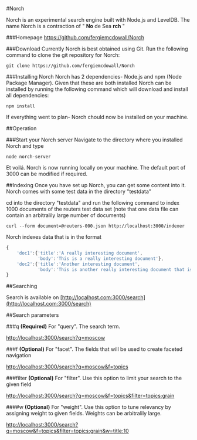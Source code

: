 #Norch

Norch is an experimental search engine built with Node.js and LevelDB. The name Norch is a contraction of " **No** de Sea **rch** "

###Homepage
https://github.com/fergiemcdowall/Norch

###Download
Currently Norch is best obtained using Git. Run the following command to clone the git repository for Norch:

    git clone https://github.com/fergiemcdowall/Norch
    
###Installing Norch
Norch has 2 dependencies- Node.js and npm (Node Package Manager). Given that these are both installed Norch can be installed by running the following command which will download and install all dependencies:

    npm install

If everything went to plan- Norch chould now be installed on your machine.
    

##Operation

###Start your Norch server
Navigate to the directory where you installed Norch and type

    node norch-server

Et voilá. Norch is now running locally on your machine. The default port of 3000 can be modified if required.

##Indexing
Once you have set up Norch, you can get some content into it. Norch comes with some test data in the directory "testdata"

cd into the directory "testdata" and run the following command to index 1000 documents of the reuters test data set (note that one data file can contain an arbitralily large number of documents)

    curl --form document=@reuters-000.json http://localhost:3000/indexer

Norch indexes data that is in the format

```javascript
{
    'doc1':{'title':'A really interesting document',
            'body':'This is a really interesting document'},
    'doc2':{'title':'Another interesting document',
            'body':'This is another really interesting document that is a bit different'}
}
```

##Searching

Search is available on [http://localhost.com:3000/search](http://localhost.com:3000/search)

##Search parameters

###q
**(Required)** For "query". The search term.

[http://localhost:3000/search?q=moscow](http://localhost:3000/search?q=moscow)


###f
**(Optional)** For "facet". The fields that will be used to create faceted navigation

[http://localhost:3000/search?q=moscow&f=topics](http://localhost:3000/search?q=moscow&f=topics)

###filter
**(Optional)** For "filter". Use this option to limit your search to the given field

[http://localhost:3000/search?q=moscow&f=topics&filter=topics:grain](http://localhost:3000/search?q=moscow&f=topics&filter=topics:grain)

####w
**(Optional)** For "weight". Use this option to tune relevancy by assigning weight to given fields. Weights can be arbitralily large.

[http://localhost:3000/search?q=moscow&f=topics&filter=topics:grain&w=title:10](http://localhost:3000/search?q=moscow&f=topics&filter=topics:grain&w=title:10)

